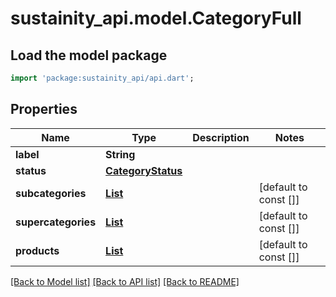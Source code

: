 # sustainity_api.model.CategoryFull

## Load the model package
```dart
import 'package:sustainity_api/api.dart';
```

## Properties
Name | Type | Description | Notes
------------ | ------------- | ------------- | -------------
**label** | **String** |  | 
**status** | [**CategoryStatus**](CategoryStatus.md) |  | 
**subcategories** | [**List<CategoryShort>**](CategoryShort.md) |  | [default to const []]
**supercategories** | [**List<CategoryShort>**](CategoryShort.md) |  | [default to const []]
**products** | [**List<ProductShort>**](ProductShort.md) |  | [default to const []]

[[Back to Model list]](../README.md#documentation-for-models) [[Back to API list]](../README.md#documentation-for-api-endpoints) [[Back to README]](../README.md)


